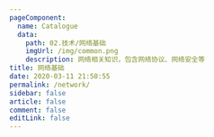 ```yaml
---
pageComponent:
  name: Catalogue
  data:
    path: 02.技术/网络基础
    imgUrl: /img/common.png
    description: 网络相关知识，包含网络协议、网络安全等
title: 网络基础
date: 2020-03-11 21:50:55
permalink: /network/
sidebar: false
article: false
comment: false
editLink: false
---
```

